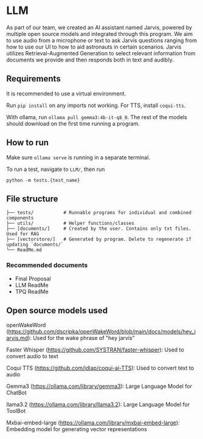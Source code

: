 # LLM

As part of our team, we created an AI assistant named Jarvis, powered by multiple open source models and integrated through this program. We aim to use audio from a microphone or text to ask Jarvis questions ranging from how to use our UI to how to aid astronauts in certain scenarios. Jarvis utilizes Retrieval-Augmented Generation to select relevant information from documents we provide and then responds both in text and audibly.


## Requirements

It is recommended to use a virtual environment.

Run `pip install` on any imports not working. For TTS, install `coqui-tts`.

With ollama, run `ollama pull gemma3:4b-it-q8_0`. The rest of the models should download on the first time running a program.


## How to run

Make sure `ollama serve` is running in a separate terminal.

To run a test, navigate to `LLM/`, then run
```
python -m tests.{test_name}
```


## File structure

```
├── tests/           # Runnable programs for individual and combined components
├── utils/           # Helper functions/classes
├── [documents/]     # Created by the user. Contains only txt files. Used for RAG
├── [vectorstore/]   # Generated by program. Delete to regenerate if updating `documents/`
└── ReadMe.md
```

### Recommended documents

- Final Proposal
- LLM ReadMe
- TPQ ReadMe



## Open source models used

openWakeWord (https://github.com/dscripka/openWakeWord/blob/main/docs/models/hey_jarvis.md): Used for the wake phrase of "hey jarvis"

Faster Whisper (https://github.com/SYSTRAN/faster-whisper): Used to convert audio to text

Coqui TTS (https://github.com/idiap/coqui-ai-TTS): Used to convert text to audio

Gemma3 (https://ollama.com/library/gemma3): Large Language Model for ChatBot

llama3.2 (https://ollama.com/library/llama3.2): Large Language Model for ToolBot

Mxbai-embed-large (https://ollama.com/library/mxbai-embed-large): Embedding model for generating vector representations
